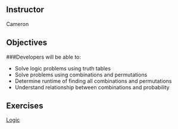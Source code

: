 ## Instructor 
Cameron

## Objectives
###Developers will be able to:
* Solve logic problems using truth tables
* Solve problems using combinations and permutations
* Determine runtime of finding all combinations and permutations
* Understand relationship between combinations and probability



## Exercises
[Logic](https://github.com/accesscode-2-2/unit-4/blob/master/exercises/logic.md)

